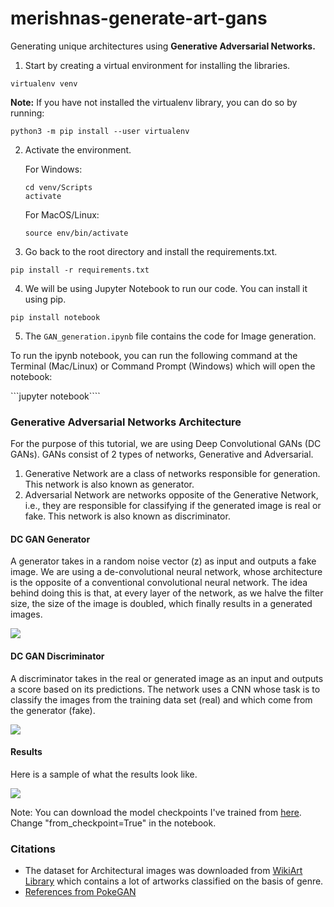 # merishnas-generate-art-gans

Generating unique architectures using **Generative Adversarial Networks.**

1. Start by creating a virtual environment for installing the libraries.

```virtualenv venv```

**Note:** If you have not installed the virtualenv library, you can do so by running:

```python3 -m pip install --user virtualenv```

2. Activate the environment.

	For Windows:

	```
	cd venv/Scripts
	activate
	```

	For MacOS/Linux:

	```source env/bin/activate```

3. Go back to the root directory and install the requirements.txt.

```pip install -r requirements.txt```

4. We will be using Jupyter Notebook to run our code. You can install it using pip.

```pip install notebook```

5. The `GAN_generation.ipynb` file contains the code for Image generation.

To run the ipynb notebook, you can run the following command at the Terminal (Mac/Linux) or Command Prompt (Windows) which will open the notebook:

```jupyter notebook````

### Generative Adversarial Networks Architecture

For the purpose of this tutorial, we are using Deep Convolutional GANs (DC GANs). GANs consist of 2 types of networks, Generative and Adversarial.

1. Generative Network are a class of networks responsible for generation. This network is also known as generator.
2. Adversarial Network are networks opposite of the Generative Network, i.e., they are responsible for classifying if the generated image is real or fake. This network is also known as discriminator.

#### DC GAN Generator 

A generator takes in a random noise vector (z) as input and outputs a fake image. We are using a de-convolutional neural network, whose architecture is the opposite of a conventional convolutional neural network. The idea behind doing this is that, at every layer of the network, as we halve the filter size, the size of the image is doubled, which finally results in a generated images.

<img src="imgs/generatorarch.png">

#### DC GAN Discriminator

A discriminator takes in the real or generated image as an input and outputs a score based on its predictions. The network uses a CNN whose task is to classify the images from the training data set (real) and which come from the generator (fake).

<img src="imgs/discriminatorarch.png">

#### Results

Here is a sample of what the results look like.

<img src="imgs/architecture_result.gif">

Note: You can download the model checkpoints I've trained from [here](https://drive.google.com/drive/folders/1ApQPifX9OoIzjPjzuMjRZKRvs4WtU_pM?usp=sharing). Change "from_checkpoint=True" in the notebook.

### Citations

- The dataset for Architectural images was downloaded from [WikiArt Library](https://www.wikiart.org/en/paintings-by-genre) which contains a lot of artworks classified on the basis of genre.
- [References from PokeGAN](https://github.com/llSourcell/Pokemon_GAN)
